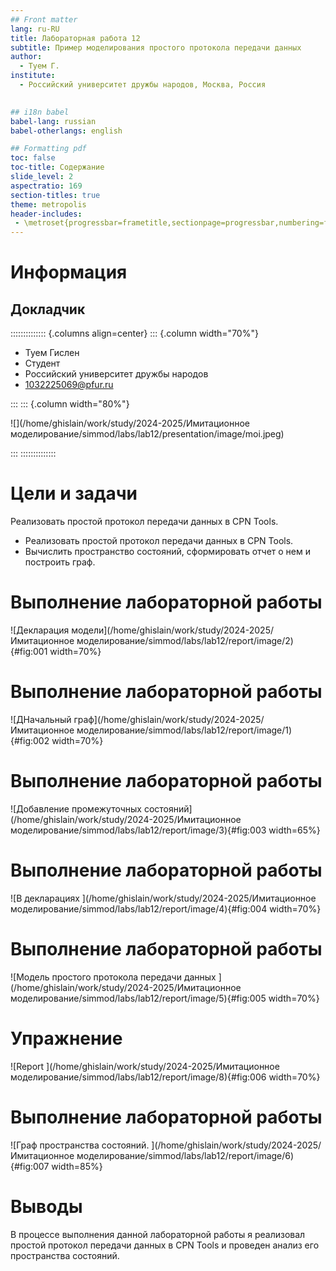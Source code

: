 ```yaml
---
## Front matter
lang: ru-RU
title: Лабораторная работа 12
subtitle: Пример моделирования простого протокола передачи данных
author:
  - Туем Г.
institute:
  - Российский университет дружбы народов, Москва, Россия
  

## i18n babel
babel-lang: russian
babel-otherlangs: english

## Formatting pdf
toc: false
toc-title: Содержание
slide_level: 2
aspectratio: 169
section-titles: true
theme: metropolis
header-includes:
 - \metroset{progressbar=frametitle,sectionpage=progressbar,numbering=fraction}
---
```


# Информация

## Докладчик

:::::::::::::: {.columns align=center}
::: {.column width="70%"}

  * Туем Гислен
  * Студент
  * Российский университет дружбы народов
  * [1032225069@pfur.ru](mailto:1032225069@pfur.ru)

:::
::: {.column width="80%"}

![](/home/ghislain/work/study/2024-2025/Имитационное моделирование/simmod/labs/lab12/presentation/image/moi.jpeg)

:::
::::::::::::::

# Цели и задачи

Реализовать простой протокол передачи данных в CPN Tools.
- Реализовать простой протокол передачи данных в CPN Tools.
- Вычислить пространство состояний, сформировать отчет о нем и построить граф.


# Выполнение лабораторной работы

![Декларация модели](/home/ghislain/work/study/2024-2025/Имитационное моделирование/simmod/labs/lab12/report/image/2){#fig:001 width=70%}


# Выполнение лабораторной работы

![ДНачальный граф](/home/ghislain/work/study/2024-2025/Имитационное моделирование/simmod/labs/lab12/report/image/1){#fig:002 width=70%}

# Выполнение лабораторной работы

![Добавление промежуточных состояний](/home/ghislain/work/study/2024-2025/Имитационное моделирование/simmod/labs/lab12/report/image/3){#fig:003 width=65%}


# Выполнение лабораторной работы

![В декларациях ](/home/ghislain/work/study/2024-2025/Имитационное моделирование/simmod/labs/lab12/report/image/4){#fig:004 width=70%}


# Выполнение лабораторной работы

![Модель простого протокола передачи данных ](/home/ghislain/work/study/2024-2025/Имитационное моделирование/simmod/labs/lab12/report/image/5){#fig:005 width=70%}


# Упражнение

![Report ](/home/ghislain/work/study/2024-2025/Имитационное моделирование/simmod/labs/lab12/report/image/8){#fig:006 width=70%}


# Выполнение лабораторной работы

![Граф пространства состояний. ](/home/ghislain/work/study/2024-2025/Имитационное моделирование/simmod/labs/lab12/report/image/6){#fig:007 width=85%}


# Выводы

В процессе выполнения данной лабораторной работы я реализовал простой протокол передачи данных в CPN Tools и проведен анализ его пространства состояний.
